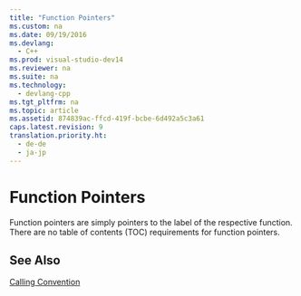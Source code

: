 ```yaml
---
title: "Function Pointers"
ms.custom: na
ms.date: 09/19/2016
ms.devlang: 
  - C++
ms.prod: visual-studio-dev14
ms.reviewer: na
ms.suite: na
ms.technology: 
  - devlang-cpp
ms.tgt_pltfrm: na
ms.topic: article
ms.assetid: 874839ac-ffcd-419f-bcbe-6d492a5c3a61
caps.latest.revision: 9
translation.priority.ht: 
  - de-de
  - ja-jp
---
```

# Function Pointers
Function pointers are simply pointers to the label of the respective function. There are no table of contents (TOC) requirements for function pointers.  
  
## See Also  
 [Calling Convention](../vs140/Calling-Convention.md)